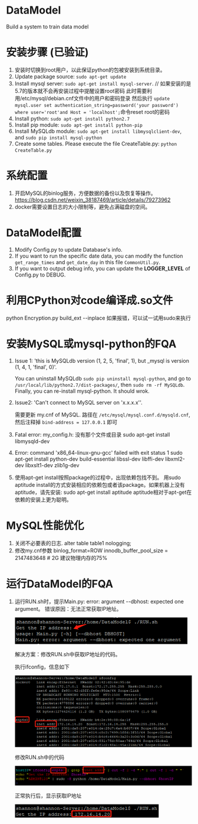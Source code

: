 # DataModel
Build a system to train data model

# 安装步骤 (已验证)
1. 安装时切换到root用户，以此保证python的包被安装到系统目录。
1. Update package source: `sudo apt-get update`
1. Install mysql server: `sudo apt-get install mysql-server`. // 如果安装的是5.7的版本就不会再安装过程中提醒设置root密码 此时需要利用/etc/mysql/debian.cnf文件中的用户和密码登录 然后执行 `update mysql.user set authentication_string=password('your password') where user='root'and Host = 'localhost';`命令reset root的密码
1. Install python: `sudo apt-get install python2.7`
1. Install pip module: `sudo apt-get install python-pip`
1. Install MySQLdb module: `sudo apt-get install libmysqlclient-dev`, and `sudo pip install mysql-python`
1. Create some tables. Please execute the file CreateTable.py: `python CreateTable.py`

# 系统配置
1. 开启MySQL的binlog服务，方便数据的备份以及恢复等操作。https://blog.csdn.net/weixin_38187469/article/details/79273962
2. docker需要设置日志的大小限制等，避免占满磁盘的空间。

# DataModel配置
1. Modify Config.py to update Database's info.
2. If you want to run the specific date data, you can modify the function `get_range_times` and `get_date_day` in this file `CommonUtil.py`.
3. If you want to output debug info, you can update the **LOGGER_LEVEL** of Config.py to DEBUG.

# 利用CPython对code编译成.so文件
  python Encryption.py build_ext --inplace 如果报错，可以试一试用sudo来执行

# 安装MySQL或mysql-python的FQA
1. Issue 1: 'this is MySQLdb version (1, 2, 5, 'final', 1), but _mysql is version (1, 4, 1, 'final', 0)'.

    You can uninstall MySQLdb `sudo pip uninstall mysql-python`, and go to `/usr/local/lib/python2.7/dist-packages/`, then `sudo rm -rf MySQLdb`. Finally, you can re-install mysql-python. It should wrok.

1. Issue2: 'Can't connect to MySQL server on 'x.x.x.x''.

    需要更新 my.cnf of MySQL. 路径在 `/etc/mysql/mysql.conf.d/mysqld.cnf`, 然后注释掉 `bind-address = 127.0.0.1` 即可

1. Fatal error: my_config.h: 没有那个文件或目录
    sudo apt-get install libmysqld-dev

1. Error: command 'x86_64-linux-gnu-gcc' failed with exit status 1
    sudo apt-get install python-dev build-essential libssl-dev libffi-dev libxml2-dev libxslt1-dev zlib1g-dev

1. 使用apt-get install按照package的过程中，出现依赖包找不到。
    用sudo aptitude install的方式安装相应的依赖包或者该package。如果机器上没有aptitude，请先安装: sudo apt-get install aptitude
    aptitude相对于apt-get在依赖的安装上更为聪明。

# MySQL性能优化
1. 关闭不必要表的日志.
    alter table table1 nologging;
2. 修改my.cnf参数
    binlog_format=ROW
    innodb_buffer_pool_size = 2147483648 # 2G 建议物理内存的75%


# 运行DataModel的FQA
1. 运行RUN.sh时，提示Main.py: error: argument --dbhost: expected one argument。
    错误原因：无法正常获取IP地址。

    ![RUN.sh执行报错信息](./images/ip_error.png)

    解决方案：修改RUN.sh中获取IP地址的代码。

    执行ifconfig，信息如下

    ![ifconfig获取IP信息](./images/ifconfig.png)

    修改RUN.sh中的代码

    ![修改RUN.sh的代码](./images/run.png)

    正常执行后，显示获取IP地址

    ![正常获取IP地址](./images/get_ip.png)